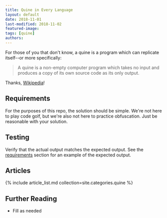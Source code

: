```yaml
---
title: Quine in Every Language
layout: default
date: 2018-11-01
last-modified: 2018-11-02
featured-image:
tags: [quine]
authors:
---
```


For those of you that don't know, a quine is a program which can replicate
itself--or more specifically:

> A quine is a non-empty computer program which takes no input and produces a
> copy of its own source code as its only output.

Thanks, [Wikipedia][1]!

## Requirements

For the purposes of this repo, the solution should be simple. We're not here
to play code golf, but we're also not here to practice obfuscation. Just be
reasonable with your solution.

## Testing

Verify that the actual output matches the expected output. See the
[requirements][2] section for an example of the expected output.

## Articles

{% include article_list.md collection=site.categories.quine %}

## Further Reading

- Fill as needed

[1]: https://en.wikipedia.org/wiki/Quine_(computing)
[2]: #requirements
